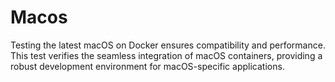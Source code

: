 # Macos
Testing the latest macOS on Docker ensures compatibility and performance. This test verifies the seamless integration of macOS containers, providing a robust development environment for macOS-specific applications.
